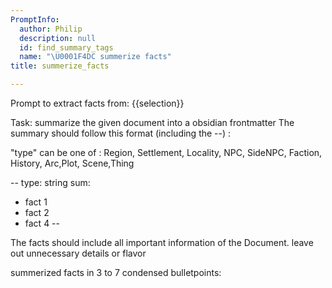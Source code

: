 ```yaml
---
PromptInfo:
  author: Philip
  description: null
  id: find_summary_tags
  name: "\U0001F4DC summerize facts"
title: summerize_facts

---
```


Prompt to extract facts from:
{{selection}}

Task:
summarize the given document into a obsidian frontmatter 
The summary should follow this format (including the --) : 

"type" can be one of : Region, Settlement, Locality, NPC, SideNPC, Faction, History, Arc,Plot, Scene,Thing

--
type: string
sum:
  - fact 1 
  - fact 2
  - fact 4
--

The facts should include all important information of the Document. leave out unnecessary details or flavor

summerized facts in 3 to 7 condensed bulletpoints: